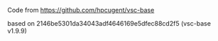 Code from https://github.com/hpcugent/vsc-base

based on 2146be5301da34043adf4646169e5dfec88cd2f5 (vsc-base v1.9.9)
